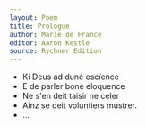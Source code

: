 ```yaml
---
layout: Poem
title: Prologue
author: Marie de France
editor: Aaron Kestle
source: Rychner Edition
---
```


- Ki Deus ad duné escïence
- E de parler bone eloquence
- Ne s'en deit taisir ne celer
- Ainz se deit voluntiers mustrer.
- ... 
